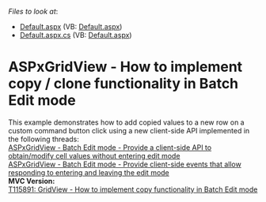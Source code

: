 <!-- default file list -->
*Files to look at*:

* [Default.aspx](./CS/WebSite/Default.aspx) (VB: [Default.aspx](./VB/WebSite/Default.aspx))
* [Default.aspx.cs](./CS/WebSite/Default.aspx.cs) (VB: [Default.aspx](./VB/WebSite/Default.aspx))
<!-- default file list end -->
# ASPxGridView - How to implement copy / clone functionality in Batch Edit mode


<p>This example demonstrates how to add copied values to a new row on a custom command button click using a new client-side API implemented in the following threads:<br /><a href="https://www.devexpress.com/Support/Center/p/S172878">ASPxGridView - Batch Edit mode - Provide a client-side API to obtain/modify cell values without entering edit mode</a> <br /><a href="https://www.devexpress.com/Support/Center/p/S172826">ASPxGridView - Batch Edit mode - Provide client-side events that allow responding to entering and leaving the edit mode</a><br /><strong>MVC Version:</strong><br /><a href="https://www.devexpress.com/Support/Center/p/T115891">T115891: GridView - How to implement copy functionality in Batch Edit mode</a></p>

<br/>


